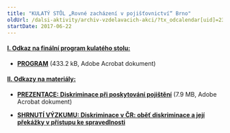 ```yaml
---
title: "KULATÝ STŮL „Rovné zacházení v pojišťovnictví“ Brno"
oldUrl: /dalsi-aktivity/archiv-vzdelavacich-akci/?tx_odcalendar[uid]=235&cHash=f7b8773be5f80da13d6fa40c8b5ce0ad
startDate: 2017-06-22
---
```


<h4 class="oranzova"><u>I. Odkaz na finální program kulatého stolu:</u></h4>
<p class="oranzova"></p><ul><li><a href="https://www.ochrance.cz/fileadmin/user_upload/projekt_ESF/00_2017_SEMINARE/ARCHIV_2017/ORZ_KS/06_22/06_22_Rovne_zachazeni_v_pojistovnictvi_pozvanka.pdf" target="_blank"><strong>PROGRAM</strong></a> (433.2 kB, Adobe Acrobat dokument)</li></ul><p></p>
<p></p><h4 class="oranzova"><u>II. Odkazy na materiály:</u></h4>
<p class="oranzova"></p><ul><li><a href="https://www.ochrance.cz/fileadmin/user_upload/projekt_ESF/00_2017_SEMINARE/ARCHIV_2017/ORZ_KS/06_22/06_22_Diskriminace_pri_poskytovani_pojisteni.pdf" target="_blank"><strong>PREZENTACE: Diskriminace při poskytování pojištění</strong></a> (7.9 MB, Adobe Acrobat dokument)</li></ul><p></p><ul><li><a href="https://www.ochrance.cz/fileadmin/user_upload/DISKRIMINACE/Vyzkum/CZ_Diskriminace_v_CR_shrnuti.pdf" target="_blank"><strong>SHRNUTÍ VÝZKUMU: Diskriminace v ČR: oběť diskriminace a její překážky v přístupu ke spravedlnosti</strong></a></li></ul>
